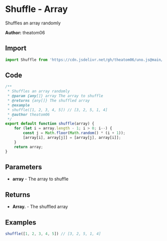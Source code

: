 # Shuffle - Array
Shuffles an array randomly

**Author:** theatom06

## Import 

```js
import Shuffle from 'https://cdn.jsdelivr.net/gh/theatom06/uno.js@main/lib/Array/TITLE';
```

## Code
```js
/**
 * Shuffles an array randomly
 * @param {any[]} array The array to shuffle
 * @returns {any[]} The shuffled array
 * @example
 * shuffle([1, 2, 3, 4, 5]) // [3, 2, 5, 1, 4]
 * @author theatom06
 */
export default function shuffle(array) {
    for (let i = array.length - 1; i > 0; i--) {
        const j = Math.floor(Math.random() * (i + 1));
        [array[i], array[j]] = [array[j], array[i]];
    }
    return array;
}
```

## Parameters
* **array** - The array to shuffle


## Returns
* **Array.<any>** - The shuffled array


## Examples
```js
shuffle([1, 2, 3, 4, 5]) // [3, 2, 5, 1, 4]

```
